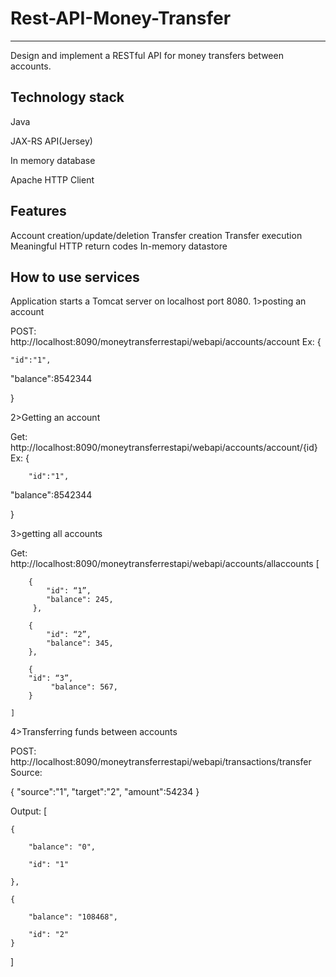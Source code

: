
# Rest-API-Money-Transfer
-------------------------
Design and implement a RESTful API  for money transfers between accounts.

Technology stack
--------------------
Java

JAX-RS API(Jersey)

In memory database

Apache HTTP Client

Features
-------------------
Account creation/update/deletion
Transfer creation
Transfer execution
Meaningful HTTP return codes
In-memory datastore

How to use services
----------------------
Application starts a Tomcat server on localhost port 8080.
1>posting an account

POST:       http://localhost:8090/moneytransferrestapi/webapi/accounts/account
Ex: 
{

	"id":"1",
"balance":8542344

}


2>Getting an account

Get:	http://localhost:8090/moneytransferrestapi/webapi/accounts/account/{id}
Ex: 
{

		"id":"1",
"balance":8542344

}


3>getting all accounts

Get:	 http://localhost:8090/moneytransferrestapi/webapi/accounts/allaccounts
[

        {
            "id": “1”,
            "balance": 245,
         },
	 
        {
            "id": “2”,
            "balance": 345,
        },
	
        {
		"id": “3”,
             "balance": 567,
        }
	
    ]


4>Transferring funds between accounts

POST: http://localhost:8090/moneytransferrestapi/webapi/transactions/transfer
Source:

{
	"source":"1",
	"target":"2",
	"amount":54234
}


Output:
[

    {
    
        "balance": "0",
	
        "id": "1"
	
    },
    
    {
    
        "balance": "108468",
	
        "id": "2"
    }
]
